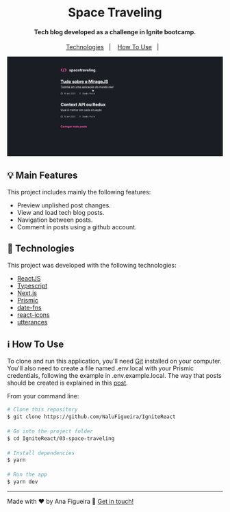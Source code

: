 <h1 align="center">
    Space Traveling
</h1>

<h4 align="center">
    Tech blog developed as a challenge in Ignite bootcamp.
</h4>

<p align="center">
  <a href="#rocket-technologies">Technologies</a>&nbsp;&nbsp;&nbsp;|&nbsp;&nbsp;&nbsp;
  <a href="#information_source-how-to-use">How To Use</a>&nbsp;&nbsp;&nbsp;|&nbsp;&nbsp;&nbsp;
</p>

![App Preview](https://github.com/NaluFigueira/IgniteReact/blob/main/03-space-traveling/SpaceTravelingPreview.gif)

## :bulb: Main Features

This project includes mainly the following features:

- Preview unplished post changes.
- View and load tech blog posts.
- Navigation between posts.
- Comment in posts using a github account.

## :rocket: Technologies

This project was developed with the following technologies:

- [ReactJS](https://reactjs.org/)
- [Typescript](https://www.typescriptlang.org/)
- [Next.js](https://nextjs.org/)
- [Prismic](https://prismic.io/)
- [date-fns](https://date-fns.org/)
- [react-icons](https://react-icons.github.io/react-icons/)
- [utterances](https://utteranc.es/)

## :information_source: How To Use

To clone and run this application, you'll need [Git](https://git-scm.com) installed on your computer.
You'll also need to create a file named .env.local with your Prismic credentials, following the example in .env.example.local.
The way that posts should be created is explained in this [post](https://www.notion.so/Desafio-01-Criando-um-projeto-do-zero-b1a3645d286b4eec93f5f1f5476d0ff7#f879e693cb064fc19bbee551b19915ae).

From your command line:

```bash
# Clone this repository
$ git clone https://github.com/NaluFigueira/IgniteReact

# Go into the project folder
$ cd IgniteReact/03-space-traveling

# Install dependencies
$ yarn

# Run the app
$ yarn dev
```

---

Made with ♥ by Ana Figueira :wave: [Get in touch!](https://www.linkedin.com/in/ana-lu%C3%ADsa-chaves-figueira-38792218a/)

